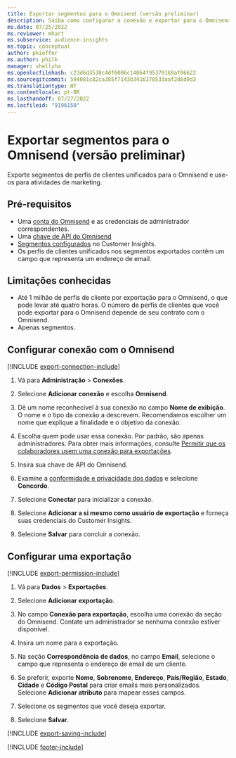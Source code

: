 ```yaml
---
title: Exportar segmentos para o Omnisend (versão preliminar)
description: Saiba como configurar a conexão e exportar para o Omnisend.
ms.date: 07/25/2022
ms.reviewer: mhart
ms.subservice: audience-insights
ms.topic: conceptual
author: pkieffer
ms.author: philk
manager: shellyha
ms.openlocfilehash: c23d6d3538c4df6006c14064f95379169af06622
ms.sourcegitcommit: 594081c82ca385f7143b3416378533aaf2d6d0d3
ms.translationtype: HT
ms.contentlocale: pt-BR
ms.lasthandoff: 07/27/2022
ms.locfileid: "9196150"
---
```

# <a name="export-segments-to-omnisend-preview"></a>Exportar segmentos para o Omnisend (versão preliminar)

Exporte segmentos de perfis de clientes unificados para o Omnisend e use-os para atividades de marketing.

## <a name="prerequisites"></a>Pré-requisitos

- Uma [conta do Omnisend](https://www.omnisend.com/) e as credenciais de administrador correspondentes.
- Uma [chave de API do Omnisend](https://support.omnisend.com/en/articles/1061890-generating-api-key)
- [Segmentos configurados](segments.md) no Customer Insights.
- Os perfis de clientes unificados nos segmentos exportados contêm um campo que representa um endereço de email.

## <a name="known-limitations"></a>Limitações conhecidas

- Até 1 milhão de perfis de cliente por exportação para o Omnisend, o que pode levar até quatro horas. O número de perfis de clientes que você pode exportar para o Omnisend depende de seu contrato com o Omnisend.
- Apenas segmentos.

## <a name="set-up-connection-to-omnisend"></a>Configurar conexão com o Omnisend

[!INCLUDE [export-connection-include](includes/export-connection-admn.md)]

1. Vá para **Administração** > **Conexões**.

1. Selecione **Adicionar conexão** e escolha **Omnisend**.

1. Dê um nome reconhecível à sua conexão no campo **Nome de exibição**. O nome e o tipo da conexão a descrevem. Recomendamos escolher um nome que explique a finalidade e o objetivo da conexão.

1. Escolha quem pode usar essa conexão. Por padrão, são apenas administradores. Para obter mais informações, consulte [Permitir que os colaboradores usem uma conexão para exportações](connections.md#allow-contributors-to-use-a-connection-for-exports).

1. Insira sua chave de API do Omnisend.

1. Examine a [conformidade e privacidade dos dados](connections.md#data-privacy-and-compliance) e selecione **Concordo**.

1. Selecione **Conectar** para inicializar a conexão.

1. Selecione **Adicionar a si mesmo como usuário de exportação** e forneça suas credenciais do Customer Insights.

1. Selecione **Salvar** para concluir a conexão.

## <a name="configure-an-export"></a>Configurar uma exportação

[!INCLUDE [export-permission-include](includes/export-permission.md)]

1. Vá para **Dados** > **Exportações**.

1. Selecione **Adicionar exportação**.

1. No campo **Conexão para exportação**, escolha uma conexão da seção do Omnisend. Contate um administrador se nenhuma conexão estiver disponível.

1. Insira um nome para a exportação.

1. Na seção **Correspondência de dados**, no campo **Email**, selecione o campo que representa o endereço de email de um cliente.

1. Se preferir, exporte **Nome**, **Sobrenome**, **Endereço**, **País/Região**, **Estado**, **Cidade** e **Código Postal** para criar emails mais personalizados. Selecione **Adicionar atributo** para mapear esses campos.

1. Selecione os segmentos que você deseja exportar.

1. Selecione **Salvar**.

[!INCLUDE [export-saving-include](includes/export-saving.md)]

[!INCLUDE [footer-include](includes/footer-banner.md)]
